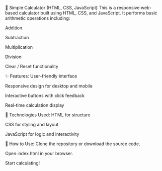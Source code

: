 🧮 Simple Calculator (HTML, CSS, JavaScript)
This is a responsive web-based calculator built using HTML, CSS, and JavaScript. It performs basic arithmetic operations including:

Addition

Subtraction

Multiplication

Division

Clear / Reset functionality

✨ Features:
User-friendly interface

Responsive design for desktop and mobile

Interactive buttons with click feedback

Real-time calculation display

📁 Technologies Used:
HTML for structure

CSS for styling and layout

JavaScript for logic and interactivity

🚀 How to Use:
Clone the repository or download the source code.

Open index.html in your browser.

Start calculating!

